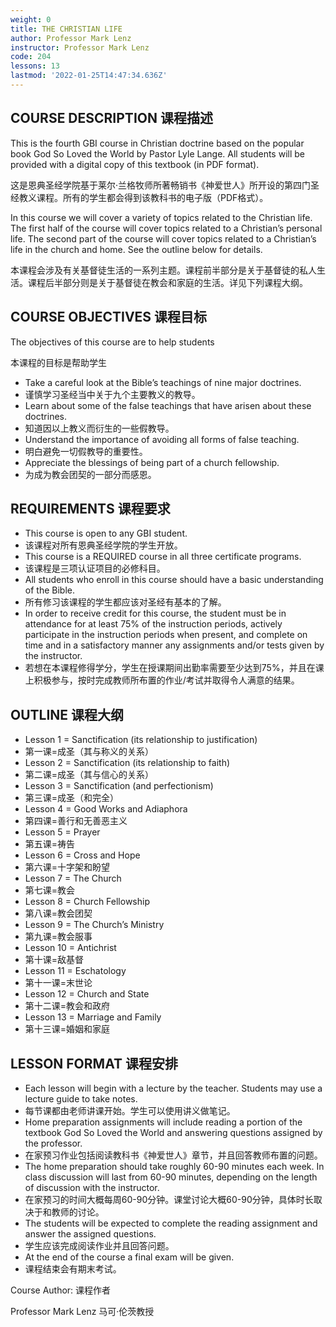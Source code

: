 ```yaml
---
weight: 0
title: THE CHRISTIAN LIFE
author: Professor Mark Lenz
instructor: Professor Mark Lenz
code: 204
lessons: 13
lastmod: '2022-01-25T14:47:34.636Z'
---
```

## COURSE DESCRIPTION 课程描述

This is the fourth GBI course in Christian doctrine based on the popular book God So Loved the World by Pastor Lyle Lange. All students will be provided with a digital copy of this textbook (in PDF format). 

这是恩典圣经学院基于莱尔·兰格牧师所著畅销书《神爱世人》所开设的第四门圣经教义课程。所有的学生都会得到该教科书的电子版（PDF格式）。

In this course we will cover a variety of topics related to the Christian life. The first half of the course will cover topics related to a Christian’s personal life. The second part of the course will cover topics related to a Christian’s life in the church and home. See the outline below for details. 

本课程会涉及有关基督徒生活的一系列主题。课程前半部分是关于基督徒的私人生活。课程后半部分则是关于基督徒在教会和家庭的生活。详见下列课程大纲。

## COURSE OBJECTIVES 课程目标

The objectives of this course are to help students

本课程的目标是帮助学生

- Take a careful look at the Bible’s teachings of nine major doctrines.
- 谨慎学习圣经当中关于九个主要教义的教导。
- Learn about some of the false teachings that have arisen about these doctrines. 
- 知道因以上教义而衍生的一些假教导。
- Understand the importance of avoiding all forms of false teaching.  
- 明白避免一切假教导的重要性。
- Appreciate the blessings of being part of a church fellowship. 
- 为成为教会团契的一部分而感恩。

## REQUIREMENTS 课程要求

- This course is open to any GBI student. 
- 该课程对所有恩典圣经学院的学生开放。
- This course is a REQUIRED course in all three certificate programs. 
- 该课程是三项认证项目的必修科目。
- All students who enroll in this course should have a basic understanding of the Bible. 
- 所有修习该课程的学生都应该对圣经有基本的了解。
- In order to receive credit for this course, the student must be in attendance for at least 75% of the instruction periods, actively participate in the instruction periods when present, and complete on time and in a satisfactory manner any assignments and/or tests given by the instructor.
- 若想在本课程修得学分，学生在授课期间出勤率需要至少达到75%，并且在课上积极参与，按时完成教师所布置的作业/考试并取得令人满意的结果。

## OUTLINE 课程大纲

- Lesson 1 = Sanctification (its relationship to justification)
- 第一课=成圣（其与称义的关系）
- Lesson 2 = Sanctification (its relationship to faith)
- 第二课=成圣（其与信心的关系）
- Lesson 3 = Sanctification (and perfectionism)
- 第三课=成圣（和完全）
- Lesson 4 = Good Works and Adiaphora
- 第四课=善行和无善恶主义
- Lesson 5 = Prayer
- 第五课=祷告
- Lesson 6 = Cross and Hope
- 第六课=十字架和盼望
- Lesson 7 = The Church 
- 第七课=教会
- Lesson 8 = Church Fellowship
- 第八课=教会团契
- Lesson 9 = The Church’s Ministry
- 第九课=教会服事
- Lesson 10 = Antichrist
- 第十课=敌基督
- Lesson 11 = Eschatology
- 第十一课=末世论
- Lesson 12 = Church and State
- 第十二课=教会和政府
- Lesson 13 = Marriage and Family
- 第十三课=婚姻和家庭

## LESSON FORMAT 课程安排

- Each lesson will begin with a lecture by the teacher. Students may use a lecture guide to take notes.
- 每节课都由老师讲课开始。学生可以使用讲义做笔记。
- Home preparation assignments will include reading a portion of the textbook God So Loved the World and answering questions assigned by the professor. 
- 在家预习作业包括阅读教科书《神爱世人》章节，并且回答教师布置的问题。
- The home preparation should take roughly 60-90 minutes each week. In class discussion will last from 60-90 minutes, depending on the length of discussion with the instructor.  
- 在家预习的时间大概每周60-90分钟。课堂讨论大概60-90分钟，具体时长取决于和教师的讨论。
- The students will be expected to complete the reading assignment and answer the assigned questions. 
- 学生应该完成阅读作业并且回答问题。
- At the end of the course a final exam will be given. 
- 课程结束会有期末考试。

Course Author: 课程作者

Professor Mark Lenz 马可·伦茨教授
